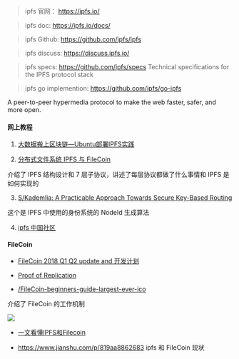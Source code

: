 
> ipfs 官网： https://ipfs.io/

> ipfs doc: https://ipfs.io/docs/

> ipfs Github: https://github.com/ipfs/ipfs

> ipfs discuss: https://discuss.ipfs.io/

> ipfs specs: https://github.com/ipfs/specs  Technical specifications for the IPFS protocol stack

> ipfs go implemention: https://github.com/ipfs/go-ipfs

A peer-to-peer hypermedia protocol to make the web faster, safer, and more open.


#### 网上教程

1. [大数据搬上区块链—Ubuntu部署IPFS实践](https://www.jianshu.com/p/80f891c6c6a3)

2. [分布式文件系统 IPFS 与 FileCoin](https://draveness.me/ipfs-filecoin)

介绍了 IPFS 结构设计和 7 层子协议，讲述了每层协议都做了什么事情和 IPFS 是如何实现的

3. [S/Kademlia: A Practicable Approach Towards Secure Key-Based Routing](http://www.spovnet.de/files/publications/SKademlia2007.pdf)

这个是 IPFS 中使用的身份系统的 NodeId 生成算法

4. [ipfs 中国社区](http://ipfser.org/)

#### FileCoin

- [FileCoin 2018 Q1 Q2 update and 开发计划](https://filecoin.io/blog/update-2018-q1-q2/)

- [Proof of Replication ](https://filecoin.io/proof-of-replication.pdf)

- [/FileCoin-beginners-guide-largest-ever-ico](https://coincentral.com/FileCoin-beginners-guide-largest-ever-ico/)

介绍了 FileCoin 的工作机制

![](https://coincentral.com/wp-content/uploads/2018/02/Screenshot-2018-02-16-at-18.57.43.png)

- [一文看懂IPFS和Filecoin](http://www.chaindd.com/3098477.html)

- https://www.jianshu.com/p/819aa8862683   ipfs 和 FileCoin 现状
